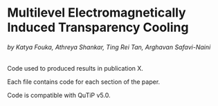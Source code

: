 # Multilevel Electromagnetically Induced Transparency Cooling
###### by Katya Fouka, Athreya Shankar, Ting Rei Tan, Arghavan Safavi-Naini

 Code used to produced results in publication X.
 
 Each file contains code for each section of the paper.
 
 Code is compatible with QuTiP v5.0.

